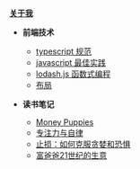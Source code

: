 [**关于我**](/README.md "作者信息")

- **前端技术**

  - [typescript 规范](/_mds/typescript.md "typeScript")
  - [javascript 最佳实践](/_mds/es6.md "es6")
  - [lodash.js 函数式编程](/_mds/lodash.md "lodash")
  - [布局](/_mds/layout.md "布局")

- **读书笔记**
  - [Money Puppies](/_books/puppyMoney.md "puppyMoney")
  - [专注力与自律](/_books/focus.md "focus")
  - [止损：如何克服贪婪和恐惧](/_books/limitLose.md "止损：如何克服贪婪和恐惧")
  - [富爸爸21世纪的生意](/_books/richdad.md "richdad")
